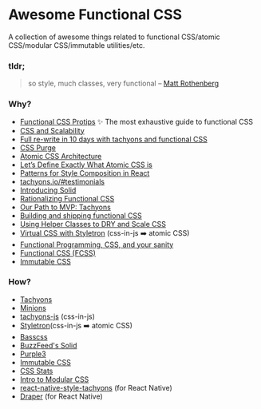 # Awesome Functional CSS

A collection of awesome things related to functional CSS/atomic CSS/modular CSS/immutable utilities/etc. 

### tldr;
> so style, much classes, very functional
– [Matt Rothenberg](https://medium.freecodecamp.com/vue-js-introduction-for-people-who-know-just-enough-jquery-to-get-by-eab5aa193d77)

### Why?
- [Functional CSS Protips](https://github.com/chibicode/react-functional-css-protips) ✨ The most exhaustive guide to functional CSS
- [CSS and Scalability](http://mrmrs.io/writing/2016/03/24/scalable-css/)
- [Full re-write in 10 days with tachyons and functional CSS](https://hackernoon.com/full-re-write-with-tachyons-and-functional-css-a-case-study-part-1-635ccb5fb00b)
- [CSS Purge](http://csspurge.com/#component-league)
- [Atomic CSS Architecture](https://acss.io/frequently-asked-questions.html#how-is-atomic-css-different-than-using-inline-styles-)
- [Let’s Define Exactly What Atomic CSS is](https://css-tricks.com/lets-define-exactly-atomic-css)
- [Patterns for Style Composition in React](http://jxnblk.com/writing/posts/patterns-for-style-composition-in-react/)
- [tachyons.io/#testimonials](http://tachyons.io/#testimonials)
- [Introducing Solid](https://medium.com/buzzfeed-design/introducing-solid-1c16b1bf4868#.7tghq36fv)
- [Rationalizing Functional CSS](https://marcelosomers.com/writing/rationalizing-functional-css)
- [Our Path to MVP: Tachyons](https://medium.com/@trvsdnn/our-path-to-mvp-tachyons-51b84a8703eb)
- [Building and shipping functional CSS](https://medium.com/@cole_peters/building-and-shipping-functional-css-4f29b947bcb9#.7r1u7t5rh)
- [Using Helper Classes to DRY and Scale CSS](https://www.sitepoint.com/using-helper-classes-dry-scale-css)
- [Virtual CSS with Styletron](https://ryantsao.com/blog/virtual-css-with-styletron) (css-in-js ➡️ atomic CSS)
- [Functional Programming, CSS, and your sanity](http://www.jon.gold/2015/07/functional-css/)
- [Functional CSS (FCSS)](http://eng.wealthfront.com/2013/08/20/functional-css-fcss)
- [Immutable CSS](https://csswizardry.com/2015/03/immutable-css/)

### How?
- [Tachyons](http://tachyons.io)
- [Minions](https://github.com/chantastic/minions.css)
- [tachyons-js](https://github.com/jongold/tachyons-js) (css-in-js)
- [Styletron](https://github.com/rtsao/styletron)(css-in-js ➡️ atomic CSS)
- [Basscss](http://www.basscss.com)
- [BuzzFeed's Solid](http://solid.buzzfeed.com)
- [Purple3](http://purple3.herokuapp.com/)
- [Immutable CSS](http://immutablecss.com)
- [CSS Stats](http://cssstats.com)
- [Intro to Modular CSS](https://github.com/rangle/intro-to-modular-css)
- [react-native-style-tachyons](https://github.com/tachyons-css/react-native-style-tachyons) (for React Native)
- [Draper](https://github.com/winkerVSbecks/draper) (for React Native)
